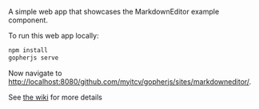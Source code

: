 A simple web app that showcases the MarkdownEditor example component.

To run this web app locally:

```bash
npm install
gopherjs serve
```

Now navigate to [http://localhost:8080/github.com/myitcv/gopherjs/sites/markdowneditor/](http://localhost:8080/github.com/myitcv/gopherjs/sites/markdowneditor/).

See [the wiki](https://github.com/myitcv/gopherjs/wiki) for more details
